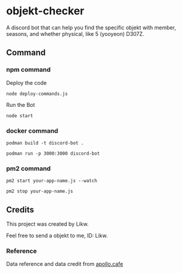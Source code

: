# objekt-checker

A discord bot that can help you find the specific objekt with member, seasons, and whether physical, like 5 (yooyeon) D307Z.

## Command

### npm command

Deploy the code

```shell
node deploy-commands.js
```

Run the Bot

```shell
node start
```

### docker command

```shell
podman build -t discord-bot .

podman run -p 3000:3000 discord-bot
```

### pm2 command

```shell
pm2 start your-app-name.js --watch

pm2 stop your-app-name.js
```

## Credits

This project was created by Likw.

Feel free to send a objekt to me, ID: Likw.

### Reference

Data reference and data credit from [apollo.cafe](https://apollo.cafe/)
